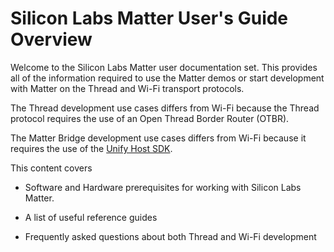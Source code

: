 # Silicon Labs Matter User's Guide Overview

Welcome to the Silicon Labs Matter user documentation set. This provides all of the information required to use the Matter demos or start development with Matter on the Thread and Wi-Fi transport protocols. 

The Thread development use cases differs from Wi-Fi because the Thread protocol requires the use of an Open Thread Border Router (OTBR).

The Matter Bridge development use cases differs from Wi-Fi because it requires the use of the [Unify Host SDK](https://www.silabs.com/developers/unify-sdk).

This content covers

- Software and Hardware prerequisites for working with Silicon Labs Matter.

- A list of useful reference guides
- Frequently asked questions about both Thread and Wi-Fi development 
